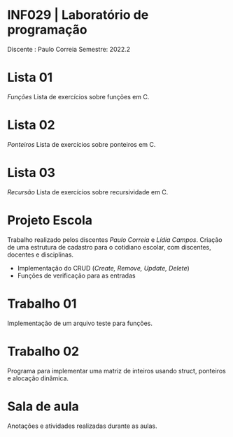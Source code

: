 # **INF029 | Laboratório de programação** 
Discente : Paulo Correia
Semestre: 2022.2

# Lista 01 
*Funções*
Lista de exercícios sobre funções em C.

# Lista 02
*Ponteiros*
Lista de exercícios sobre ponteiros em C.

# Lista 03
*Recursão*
Lista de exercícios sobre recursividade em C.

# Projeto Escola
Trabalho realizado pelos discentes *Paulo Correia* e *Lídia Campos*.
Criação de uma estrutura de cadastro para o cotidiano escolar, com discentes, docentes e disciplinas.
* Implementação do CRUD (*Create, Remove, Update, Delete*)
* Funções de verificação para as entradas  

# Trabalho 01
Implementação de um arquivo teste para funções.

# Trabalho 02
Programa para implementar uma matriz de inteiros usando struct, ponteiros e alocação dinâmica.

# Sala de aula
Anotações e atividades realizadas durante as aulas.

